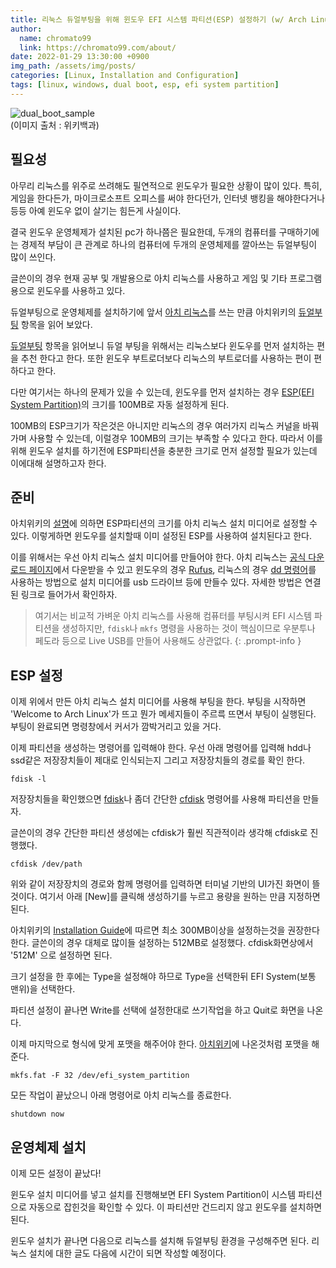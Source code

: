 ```yaml
---
title: 리눅스 듀얼부팅을 위해 윈도우 EFI 시스템 파티션(ESP) 설정하기 (w/ Arch Linux)
author:
  name: chromato99
  link: https://chromato99.com/about/
date: 2022-01-29 13:30:00 +0900
img_path: /assets/img/posts/
categories: [Linux, Installation and Configuration]
tags: [linux, windows, dual boot, esp, efi system partition]
---
```


![dual_boot_sample](https://upload.wikimedia.org/wikipedia/commons/c/cf/GRUB_with_ubuntu_and_windows_vista.png)<br>
(이미지 출처 : 위키백과)

## 필요성

아무리 리눅스를 위주로 쓰려해도 필연적으로 윈도우가 필요한 상황이 많이 있다. 특히, 게임을 한다든가, 마이크로소프트 오피스를 써야 한다던가, 인터넷 뱅킹을 해야한다거나 등등 아예 윈도우 없이 살기는 힘든게 사실이다.

결국 윈도우 운영체제가 설치된 pc가 하나쯤은 필요한데, 두개의 컴퓨터를 구매하기에는 경제적 부담이 큰 관계로 하나의 컴퓨터에 두개의 운영체제를 깔아쓰는 듀얼부팅이 많이 쓰인다.

글쓴이의 경우 현재 공부 및 개발용으로 아치 리눅스를 사용하고 게임 및 기타 프로그램용으로 윈도우를 사용하고 있다.

듀얼부팅으로 운영체제를 설치하기에 앞서 [아치 리눅스](https://wiki.archlinux.org)를 쓰는 만큼 아치위키의 [듀얼부팅](https://wiki.archlinux.org/title/Dual_boot_with_Windows) 항목을 읽어 보았다.

[듀얼부팅](https://wiki.archlinux.org/title/Dual_boot_with_Windows) 항목을 읽어보니 듀얼 부팅을 위해서는 리눅스보다 윈도우를 먼저 설치하는 편을 추천 한다고 한다.
또한 윈도우 부트로더보다 리눅스의 부트로더를 사용하는 편이 편하다고 한다.

다만 여기서는 하나의 문제가 있을 수 있는데, 윈도우를 먼저 설치하는 경우 [ESP(EFI System Partition)](https://en.wikipedia.org/wiki/EFI_system_partition)의 크기를 100MB로 자동 설정하게 된다.

100MB의 ESP크기가 작은것은 아니지만 리눅스의 경우 여러가지 리눅스 커널을 바꿔가며 사용할 수 있는데, 이럴경우 100MB의 크기는 부족할 수 있다고 한다. 따라서 이를 위해 윈도우 설치를 하기전에 ESP파티션을 충분한 크기로 먼저 설정할 필요가 있는데 이에대해 설명하고자 한다.

## 준비

아치위키의 [설명](https://wiki.archlinux.org/title/Dual_boot_with_Windows#The_EFI_system_partition_created_by_Windows_Setup_is_too_small)에 의하면 ESP파티션의 크기를 아치 리눅스 설치 미디어로 설정할 수 있다. 이렇게하면 윈도우를 설치할때 이미 설정된 ESP를 사용하여 설치된다고 한다.

이를 위해서는 우선 아치 리눅스 설치 미디어를 만들어야 한다. 아치 리눅스는 [공식 다운로드 페이지](https://archlinux.org/download/)에서 다운받을 수 있고 윈도우의 경우 [Rufus](https://rufus.ie/ko/), 리눅스의 경우 [dd 명령어](https://wiki.archlinux.org/title/USB_flash_installation_medium#In_GNU/Linux)를 사용하는 방법으로 설치 미디어를 usb 드라이브 등에 만들수 있다. 자세한 방법은 연결된 링크로 들어가서 확인하자.

> 여기서는 비교적 가벼운 아치 리눅스를 사용해 컴퓨터를 부팅시켜 EFI 시스템 파티션을 생성하지만, `fdisk`나 `mkfs` 명령을 사용하는 것이 핵심이므로 우분투나 페도라 등으로 Live USB를 만들어 사용해도 상관없다.
{: .prompt-info }

## ESP 설정

이제 위에서 만든 아치 리눅스 설치 미디어를 사용해 부팅을 한다. 부팅을 시작하면 'Welcome to Arch Linux'가 뜨고 뭔가 메세지들이 주르륵 뜨면서 부팅이 실행된다. 부팅이 완료되면 명령창에서 커서가 깜박거리고 있을 거다.

이제 파티션을 생성하는 명령어를 입력해야 한다. 우선 아래 명령어를 입력해 hdd나 ssd같은 저장장치들이 제대로 인식되는지 그리고 저장장치들의 경로를 확인 한다.
```shell
fdisk -l
```

저장장치들을 확인했으면 [fdisk](https://wiki.archlinux.org/title/Fdisk)나 좀더 간단한 [cfdisk](https://man.archlinux.org/man/cfdisk.8) 명령어를 사용해 파티션을 만들자.

글쓴이의 경우 간단한 파티션 생성에는 cfdisk가 훨씬 직관적이라 생각해 cfdisk로 진행했다.
```shell
cfdisk /dev/path
```

위와 같이 저장장치의 경로와 함께 명령어를 입력하면 터미널 기반의 UI가진 화면이 뜰것이다. 여기서 아래 [New]를 클릭해 생성하기를 누르고 용량을 원하는 만큼 지정하면 된다.

아치위키의 [Installation Guide](https://wiki.archlinux.org/title/Installation_guide#Partition_the_disks)에 따르면 최소 300MB이상을 설정하는것을 권장한다 한다.
글쓴이의 경우 대체로 많이들 설정하는 512MB로 설정했다. cfdisk화면상에서 '512M' 으로 설정하면 된다.

크기 설정을 한 후에는 Type을 설정해야 하므로 Type을 선택한뒤 EFI System(보통 맨위)을 선택한다.

파티션 설정이 끝나면 Write를 선택에 설정한대로 쓰기작업을 하고 Quit로 화면을 나온다.

이제 마지막으로 형식에 맞게 포맷을 해주어야 한다. [아치위키](https://wiki.archlinux.org/title/Installation_guide#Format_the_partitions)에 나온것처럼 포맷을 해준다.
```shell
mkfs.fat -F 32 /dev/efi_system_partition
```

모든 작업이 끝났으니 아래 명령어로 아치 리눅스를 종료한다.
```shell
shutdown now
```
## 운영체제 설치

이제 모든 설정이 끝났다!

윈도우 설치 미디어를 넣고 설치를 진행해보면 EFI System Partition이 시스템 파티션으로 자동으로 잡힌것을 확인할 수 있다. 이 파티션만 건드리지 않고 윈도우를 설치하면 된다.

윈도우 설치가 끝나면 다음으로 리눅스를 설치해 듀얼부팅 환경을 구성해주면 된다. 리눅스 설치에 대한 글도 다음에 시간이 되면 작성할 예정이다.
